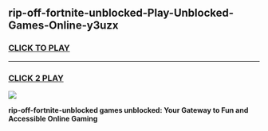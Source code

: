 
## rip-off-fortnite-unblocked-Play-Unblocked-Games-Online-y3uzx
<h3>
<a href="https://premium76.site?title=rip-off-fortnite-unblocked&ref=25A">CLICK TO PLAY</a></h3>
<hr>

<h3>
<a href="https://premium76.site?title=rip-off-fortnite-unblocked&ref=25A">CLICK 2 PLAY</a>
  
</h3>

<a href="https://premium76.site?title=rip-off-fortnite-unblocked&ref=25A"><img src="https://clearcache.store/games.png"></a>


**rip-off-fortnite-unblocked games unblocked: Your Gateway to Fun and Accessible Online Gaming**
